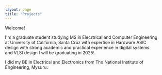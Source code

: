 ```yaml
---
layout: page
title: "Projects"
---
```


Welcome!

I'm a graduate student studying MS in Elecrtrical and Computer Engineering at University of California, Santa Cruz with expertise in Hardware ASIC design with strong academic and practical experience in digital systems and VLSI design
I will be graduating in 2025!.

I did my BE in Electrical and Electronics from The National Institute of Engineering, Mysuru.



